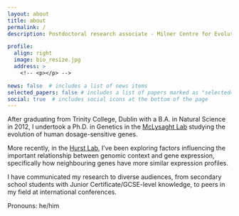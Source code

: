 ```yaml
---
layout: about
title: about
permalink: /
description: Postdoctoral research associate - Milner Centre for Evolution, University of Bath, UK

profile:
  align: right
  image: bio_resize.jpg
  address: >
    <!-- <p></p> -->

news: false  # includes a list of news items
selected_papers: false # includes a list of papers marked as "selected={true}"
social: true  # includes social icons at the bottom of the page
---
```


After graduating from Trinity College, Dublin with a B.A. in Natural Science in 2012, I undertook a Ph.D. in Genetics in the [McLysaght Lab](http://www.gen.tcd.ie/molevol/) studying the evolution of human dosage-sensitive genes.

More recently, in the [Hurst Lab](https://people.bath.ac.uk/bssldh/LaurenceDHurst/Home.html), I’ve been exploring factors influencing the important relationship between genomic context and gene expression, specifically how neighbouring genes have more similar expression profiles.

I have communicated my research to diverse audiences, from secondary school students with Junior Certificate/GCSE-level knowledge, to peers in my field at international conferences.

Pronouns: he/him
